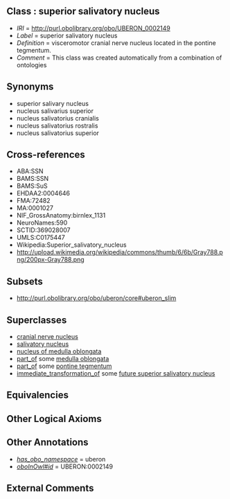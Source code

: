 
## Class : superior salivatory nucleus

 * *IRI* = http://purl.obolibrary.org/obo/UBERON_0002149
 * *Label* = superior salivatory nucleus
 * *Definition* = visceromotor cranial nerve nucleus located in the pontine tegmentum.
 * *Comment* = This class was created automatically from a combination of ontologies

## Synonyms

 * superior salivary nucleus
 * nucleus salivarius superior
 * nucleus salivatorius cranialis
 * nucleus salivatorius rostralis
 * nucleus salivatorius superior

## Cross-references

 * ABA:SSN
 * BAMS:SSN
 * BAMS:SuS
 * EHDAA2:0004646
 * FMA:72482
 * MA:0001027
 * NIF_GrossAnatomy:birnlex_1131
 * NeuroNames:590
 * SCTID:369028007
 * UMLS:C0175447
 * Wikipedia:Superior_salivatory_nucleus
 * http://upload.wikimedia.org/wikipedia/commons/thumb/6/6b/Gray788.png/200px-Gray788.png

## Subsets

 * http://purl.obolibrary.org/obo/uberon/core#uberon_slim

## Superclasses

 * [cranial nerve nucleus](../../UBERON/26/UBERON_0000126.md)
 * [salivatory nucleus](../../UBERON/33/UBERON_0004133.md)
 * [nucleus of medulla oblongata](../../UBERON/35/UBERON_0007635.md)
 * [part_of](../../BFO/50/BFO_0000050.md) some [medulla oblongata](../../UBERON/96/UBERON_0001896.md)
 * [part_of](../../BFO/50/BFO_0000050.md) some [pontine tegmentum](../../UBERON/23/UBERON_0003023.md)
 * [immediate_transformation_of](../../SIO/58/SIO_000658.md) some [future superior salivatory nucleus](../../UBERON/25/UBERON_0010125.md)

## Equivalencies


## Other Logical Axioms


## Other Annotations

 * *[has_obo_namespace](../../ce/oboInOwl#hasOBONamespace.md)* = uberon
 * *[oboInOwl#id](../../id/oboInOwl#id.md)* = UBERON:0002149

## External Comments

